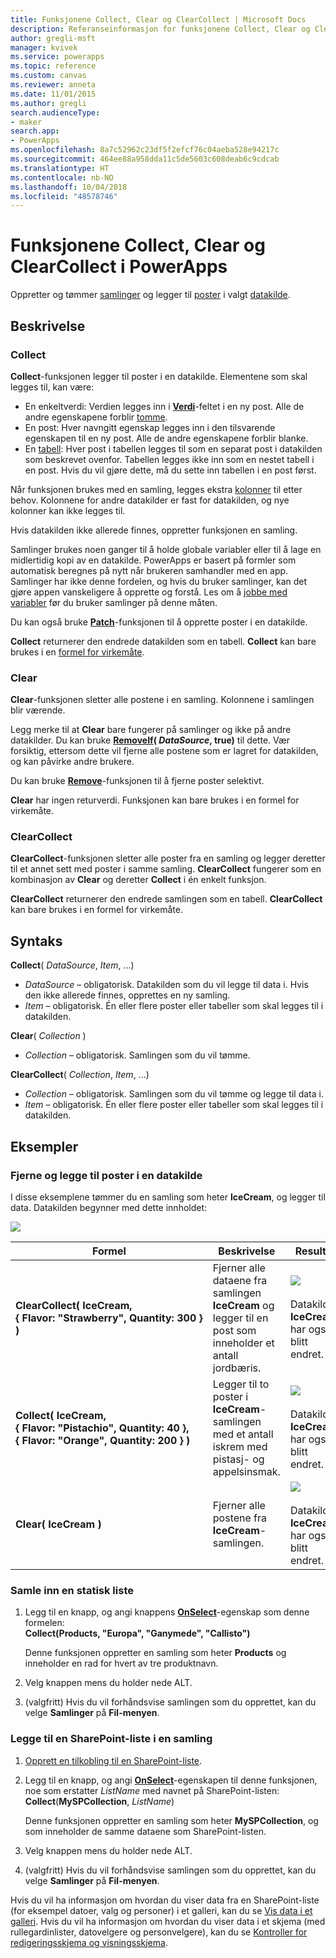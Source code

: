 ```yaml
---
title: Funksjonene Collect, Clear og ClearCollect | Microsoft Docs
description: Referanseinformasjon for funksjonene Collect, Clear og ClearCollect i PowerApps, inkludert syntaks og eksempler
author: gregli-msft
manager: kvivek
ms.service: powerapps
ms.topic: reference
ms.custom: canvas
ms.reviewer: anneta
ms.date: 11/01/2015
ms.author: gregli
search.audienceType:
- maker
search.app:
- PowerApps
ms.openlocfilehash: 8a7c52962c23df5f2efcf76c04aeba528e94217c
ms.sourcegitcommit: 464ee88a958dda11c5de5603c608deab6c9cdcab
ms.translationtype: HT
ms.contentlocale: nb-NO
ms.lasthandoff: 10/04/2018
ms.locfileid: "48578746"
---
```

# <a name="collect-clear-and-clearcollect-functions-in-powerapps"></a>Funksjonene Collect, Clear og ClearCollect i PowerApps
Oppretter og tømmer [samlinger](../working-with-data-sources.md#collections) og legger til [poster](../working-with-tables.md#records) i valgt [datakilde](../working-with-data-sources.md).

## <a name="description"></a>Beskrivelse
### <a name="collect"></a>Collect
**Collect**-funksjonen legger til poster i en datakilde. Elementene som skal legges til, kan være:

* En enkeltverdi: Verdien legges inn i **[Verdi](function-value.md)**-feltet i en ny post.  Alle de andre egenskapene forblir [tomme](function-isblank-isempty.md).
* En post: Hver navngitt egenskap legges inn i den tilsvarende egenskapen til en ny post.  Alle de andre egenskapene forblir blanke.
* En [tabell](../working-with-tables.md): Hver post i tabellen legges til som en separat post i datakilden som beskrevet ovenfor. Tabellen legges ikke inn som en nestet tabell i en post. Hvis du vil gjøre dette, må du sette inn tabellen i en post først.

Når funksjonen brukes med en samling, legges ekstra [kolonner](../working-with-tables.md#columns) til etter behov. Kolonnene for andre datakilder er fast for datakilden, og nye kolonner kan ikke legges til.  

Hvis datakilden ikke allerede finnes, oppretter funksjonen en samling.

Samlinger brukes noen ganger til å holde globale variabler eller til å lage en midlertidig kopi av en datakilde. PowerApps er basert på formler som automatisk beregnes på nytt når brukeren samhandler med en app. Samlinger har ikke denne fordelen, og hvis du bruker samlinger, kan det gjøre appen vanskeligere å opprette og forstå. Les om å [jobbe med variabler](../working-with-variables.md) før du bruker samlinger på denne måten.

Du kan også bruke **[Patch](function-patch.md)**-funksjonen til å opprette poster i en datakilde.

**Collect** returnerer den endrede datakilden som en tabell.  **Collect** kan bare brukes i en [formel for virkemåte](../working-with-formulas-in-depth.md).

### <a name="clear"></a>Clear
**Clear**-funksjonen sletter alle postene i en samling.  Kolonnene i samlingen blir værende.

Legg merke til at **Clear** bare fungerer på samlinger og ikke på andre datakilder.  Du kan bruke **[RemoveIf](function-remove-removeif.md)( *DataSource*, true)** til dette.  Vær forsiktig, ettersom dette vil fjerne alle postene som er lagret for datakilden, og kan påvirke andre brukere.

Du kan bruke **[Remove](function-remove-removeif.md)**-funksjonen til å fjerne poster selektivt.

**Clear** har ingen returverdi.  Funksjonen kan bare brukes i en formel for virkemåte.

### <a name="clearcollect"></a>ClearCollect
**ClearCollect**-funksjonen sletter alle poster fra en samling og legger deretter til et annet sett med poster i samme samling.  **ClearCollect** fungerer som en kombinasjon av **Clear** og deretter **Collect** i én enkelt funksjon.

**ClearCollect** returnerer den endrede samlingen som en tabell.  **ClearCollect** kan bare brukes i en formel for virkemåte.

## <a name="syntax"></a>Syntaks
**Collect**( *DataSource*, *Item*, ...)

* *DataSource* – obligatorisk. Datakilden som du vil legge til data i.  Hvis den ikke allerede finnes, opprettes en ny samling.
* *Item* – obligatorisk.  Én eller flere poster eller tabeller som skal legges til i datakilden.  

**Clear**( *Collection* )

* *Collection* – obligatorisk. Samlingen som du vil tømme.

**ClearCollect**( *Collection*, *Item*, ...)

* *Collection* – obligatorisk. Samlingen som du vil tømme og legge til data i.
* *Item* – obligatorisk.  Én eller flere poster eller tabeller som skal legges til i datakilden.  

## <a name="examples"></a>Eksempler
### <a name="clearing-and-adding-records-to-a-data-source"></a>Fjerne og legge til poster i en datakilde
I disse eksemplene tømmer du en samling som heter **IceCream**, og legger til data.  Datakilden begynner med dette innholdet:

![](media/function-clear-collect-clearcollect/icecream.png)

| Formel | Beskrivelse | Resultat |
| --- | --- | --- |
| **ClearCollect( IceCream, {&nbsp;Flavor:&nbsp;"Strawberry",&nbsp;Quantity:&nbsp;300&nbsp;} )** |Fjerner alle dataene fra samlingen **IceCream** og legger til en post som inneholder et antall jordbæris. |<style> img { max-width: none } </style> ![](media/function-clear-collect-clearcollect/icecream-clearcollect.png)<br><br>Datakilden **IceCream** har også blitt endret. |
| **Collect( IceCream, {&nbsp;Flavor:&nbsp;"Pistachio",&nbsp;Quantity:&nbsp;40&nbsp;}, {&nbsp;Flavor:&nbsp;"Orange",&nbsp;Quantity:&nbsp;200&nbsp;}  )** |Legger til to poster i **IceCream**-samlingen med et antall iskrem med pistasj- og appelsinsmak. |![](media/function-clear-collect-clearcollect/icecream-collect.png)<br><br>Datakilden **IceCream** har også blitt endret. |
| **Clear( IceCream )** |Fjerner alle postene fra **IceCream**-samlingen. |![](media/function-clear-collect-clearcollect/icecream-clear.png)<br><br>Datakilden **IceCream** har også blitt endret. |

### <a name="collect-a-static-list"></a>Samle inn en statisk liste

1. Legg til en knapp, og angi knappens **[OnSelect](../controls/properties-core.md)**-egenskap som denne formelen:<br>**Collect(Products, &quot;Europa&quot;, &quot;Ganymede&quot;, &quot;Callisto&quot;)**
   
    Denne funksjonen oppretter en samling som heter **Products** og inneholder en rad for hvert av tre produktnavn.
    
1. Velg knappen mens du holder nede ALT.

1. (valgfritt) Hvis du vil forhåndsvise samlingen som du opprettet, kan du velge **Samlinger** på **Fil-menyen**.

### <a name="put-a-sharepoint-list-into-a-collection"></a>Legge til en SharePoint-liste i en samling

1. [Opprett en tilkobling til en SharePoint-liste](../connect-to-sharepoint.md). 

1. Legg til en knapp, og angi **[OnSelect](../controls/properties-core.md)**-egenskapen til denne funksjonen, noe som erstatter *ListName* med navnet på SharePoint-listen:<br>
**Collect**(**MySPCollection**, *ListName*)

    Denne funksjonen oppretter en samling som heter **MySPCollection**, og som inneholder de samme dataene som SharePoint-listen.
    
1. Velg knappen mens du holder nede ALT.

1. (valgfritt) Hvis du vil forhåndsvise samlingen som du opprettet, kan du velge **Samlinger** på **Fil-menyen**.

Hvis du vil ha informasjon om hvordan du viser data fra en SharePoint-liste (for eksempel datoer, valg og personer) i et galleri, kan du se [Vis data i et galleri](../connections/connection-sharepoint-online.md#show-data-in-a-gallery). Hvis du vil ha informasjon om hvordan du viser data i et skjema (med rullegardinlister, datovelgere og personvelgere), kan du se [Kontroller for redigeringsskjema og visningsskjema](../controls/control-form-detail.md).
